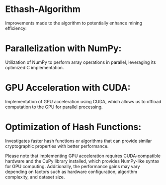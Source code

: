 # Ethash-Algorithm
Improvements made to the algorithm to potentially enhance mining efficiency:

# Parallelization with NumPy: 
Utilization of NumPy to perform array operations in parallel, leveraging its optimized C implementation.

# GPU Acceleration with CUDA: 
Implementation of GPU acceleration using CUDA, which allows us to offload computation to the GPU for parallel processing.

# Optimization of Hash Functions:
Investigates faster hash functions or algorithms that can provide similar cryptographic properties with better performance.

Please note that implementing GPU acceleration requires CUDA-compatible hardware and the CuPy library installed, which provides NumPy-like syntax for GPU computing. Additionally, the performance gains may vary depending on factors such as hardware configuration, algorithm complexity, and dataset size.
